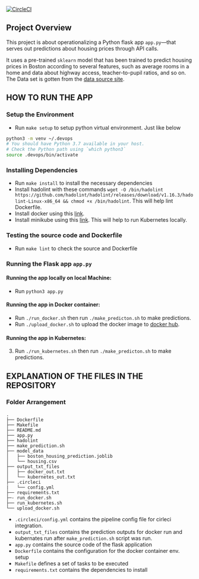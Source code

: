 [![CircleCI](https://dl.circleci.com/status-badge/img/gh/Evico-tr/Udacity-Cloud-DevOps-Project4/tree/master.svg?style=svg)](https://dl.circleci.com/status-badge/redirect/gh/Evico-tr/Udacity-Cloud-DevOps-Project4/tree/master)

## Project Overview

This project is about operationalizing a Python flask app `app.py`—that serves out predictions about housing prices through API calls.

It uses a pre-trained `sklearn` model that has been trained to predict housing prices in Boston according to several features, such as average rooms in a home and data about highway access, teacher-to-pupil ratios, and so on. The Data set is gotten from the [data source site](https://www.kaggle.com/c/boston-housing). 

## HOW TO RUN THE APP

### Setup the Environment

* Run `make setup` to setup python virtual environment. Just like below
```bash
python3 -m venv ~/.devops
# You should have Python 3.7 available in your host. 
# Check the Python path using `which python3`
source .devops/bin/activate
```
### Installing Dependencies

* Run `make install` to install the necessary dependencies
* Install hadolint with these commands `wget -O /bin/hadolint https://github.com/hadolint/hadolint/releases/download/v1.16.3/hadolint-Linux-x86_64 && chmod +x /bin/hadolint`. This will help lint Dockerfile.
* Install docker using this [link](https://docs.docker.com/engine/install/ubuntu/).
* Install minikube using this [link](). This will help to run Kubernetes locally.

### Testing the source code and Dockerfile
* Run `make lint` to check the source and Dockerfile

### Running the Flask app `app.py`

#### Running the app locally on local Machine:  
* Run `python3 app.py`
#### Running the app in Docker container:
* Run `./run_docker.sh` then run `./make_predicton.sh` to make predictions.
* Run `./upload_docker.sh` to upload the docker image to [docker hub](https://hub.docker.com/).

#### Running the app in Kubernetes:
3. Run `./run_kubernetes.sh` then run `./make_predicton.sh` to make predictions.

## EXPLANATION OF THE FILES IN THE REPOSITORY
### Folder Arrangement
```
.
├── Dockerfile
├── Makefile
├── README.md
├── app.py
├── hadolint
├── make_prediction.sh
├── model_data
│   ├── boston_housing_prediction.joblib
│   └── housing.csv
├── output_txt_files
│   ├── docker_out.txt
│   └── kubernetes_out.txt
├── .circleci
|   └── config.yml
├── requirements.txt
├─- run_docker.sh
├── run_kubernetes.sh
└── upload_docker.sh
```
* `.circleci/config.yml` contains the pipeline config file for cirleci integration.
* `output_txt_files` contains the prediction outputs for docker run and kubernates run after `make_prediction.sh` script was run.
* `app.py` contains the source code of the flask application
* `Dockerfile` contains the configuration for the docker container env. setup
* `Makefile` defines a set of tasks to be executed
* `requirements.txt` contains the dependencies to install